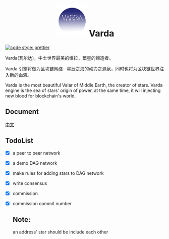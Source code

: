 <h1 align=center><img src="./src/images/logo.jpeg" width=100/> Varda </h1>

[![code style: prettier](https://img.shields.io/badge/code_style-prettier-ff69b4.svg?style=flat-square)](https://github.com/prettier/prettier)

Varda(瓦尔达)，中土世界最美的维拉，繁星的缔造者。

Varda 引擎将做为区块链网络--星辰之海的动力之源泉，同时也将为区块链世界注入新的血液。

Varda is the most beautiful Valar of Middle Earth, the creator of stars.
Varda engine is the sea of stars' origin of power, at the same time, it will injecting new blood for blockchain's world.

## Document
[中文](https://github.com/VardaIO/varda/blob/master/docs/zh-cn/README.md)


## TodoList

* [x] a peer to peer network
* [x] a demo DAG network
* [x] make rules for adding stars to DAG network
* [x] write consensus
* [x] commission
* [x] commission commit number

  ## Note:

  an address' star should be include each other
